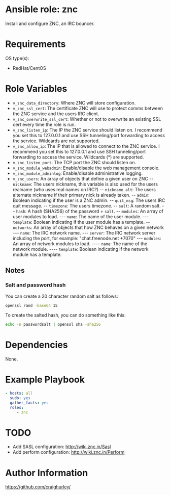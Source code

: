# Ansible role: znc

Install and configure ZNC, an IRC bouncer.

# Requirements

OS type(s):
- RedHat/CentOS

# Role Variables

- `v_znc_data_directory`: Where ZNC will store configuration.
- `v_znc_ssl_cert`: The certificate ZNC will use to protect comms between the ZNC service and the users IRC client.
- `v_znc_overwrite_ssl_cert`: Whether or not to overwrite an existing SSL cert every time the role is run.
- `v_znc_listen_ip`: The IP the ZNC service should listen on.  I recommend you set this to 127.0.0.1 and use SSH tunneling/port forwarding to access the service.  Wildcards are not supported.
- `v_znc_allow_ip`: The IP that is allowed to connect to the ZNC service.  I recommend you set this to 127.0.0.1 and use SSH tunneling/port forwarding to access the service.  Wildcards (*) are supported.
- `v_znc_listen_port`: The TCP port the ZNC should listen on.
- `v_znc_module_webadmin`: Enable/disable the web management console.
- `v_znc_module_adminlog`: Enable/disable administrative logging.
- `v_znc_users`: An array of objects that define a given user on ZNC
-- `nickname`: The users nickname, this variable is also used for the users realname (who uses real names on IRC?)
-- `nickname_alt`: The users alternate nickname if their primary nick is already taken.
-- `admin`: Boolean indicating if the user is a ZNC admin.
-- `quit_msg`: The users IRC quit message.
-- `timezone`: The users timezone.
-- `salt`: A random salt.
-- `hash`: A hash (SHA256) of the password + `salt`.
-- `modules`: An array of user modules to load.
--- `name`: The name of the user module.
--- `template`: Boolean indicating if the user module has a template.
-- `networks`: An array of objects that how ZNC behaves on a given network
--- `name`: The IRC network name.
--- `server`: The IRC network server including the port, for example: "chat.freenode.net +7070"
--- `modules`: An array of network modules to load.
---- `name`: The name of the network module.
---- `template`: Boolean indicating if the network module has a template.

## Notes

### Salt and password hash

You can create a 20 character random salt as follows:

```bash
openssl rand -base64 15
```

To create the salted hash, you can do something like this:

```bash
echo -n passwordsalt | openssl sha -sha256
```

# Dependencies

None.

# Example Playbook

```yaml
- hosts: all
  sudo: yes
  gather_facts: yes
  roles:
     - znc
```

# TODO

- Add SASL configuration: http://wiki.znc.in/Sasl
- Add perform configuration: http://wiki.znc.in/Perform

# Author Information

https://github.com/craighurley/
